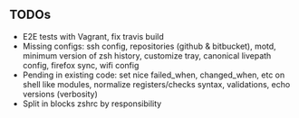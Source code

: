 ## TODOs
- E2E tests with Vagrant, fix travis build
- Missing configs: ssh config, repositories (github & bitbucket), motd, minimum version of zsh history, customize tray, canonical livepath config, firefox sync, wifi config
- Pending in existing code: set nice failed_when, changed_when, etc on shell like modules, normalize registers/checks syntax, validations, echo versions (verbosity)
- Split in blocks zshrc by responsibility
